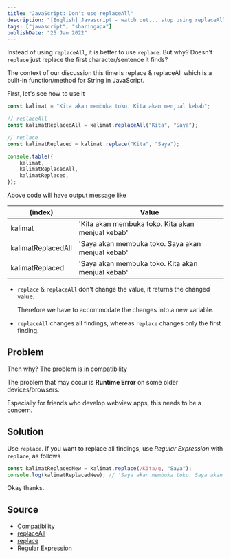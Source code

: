 ```yaml
---
title: "JavaScript: Don't use replaceAll"
description: "[English] Javascript - watch out... stop using replaceAll"
tags: ["javascript", "sharingapa"]
publishDate: "25 Jan 2022"
---
```


Instead of using `replaceAll`, it is better to use `replace`.
But why? Doesn't `replace` just replace the first character/sentence it finds?

The context of our discussion this time is replace & replaceAll which is a built-in function/method for String in JavaScript.

First, let's see how to use it

```js
const kalimat = "Kita akan membuka toko. Kita akan menjual kebab";

// replaceAll
const kalimatReplacedAll = kalimat.replaceAll("Kita", "Saya");

// replace
const kalimatReplaced = kalimat.replace("Kita", "Saya");

console.table({
	kalimat,
	kalimatReplacedAll,
	kalimatReplaced,
});
```

Above code will have output message like

| (index)            | Value                                             |
| ------------------ | ------------------------------------------------- |
| kalimat            | 'Kita akan membuka toko. Kita akan menjual kebab' |
| kalimatReplacedAll | 'Saya akan membuka toko. Saya akan menjual kebab' |
| kalimatReplaced    | 'Saya akan membuka toko. Kita akan menjual kebab' |

- `replace` & `replaceAll` don't change the value, it returns the changed value.

  Therefore we have to accommodate the changes into a new variable.

- `replaceAll` changes all findings, whereas `replace` changes only the first finding.

## Problem

Then why?
The problem is in compatibility

<!-- ![Compatibility](/assets/img/caniuse.com__search=replace%20string.png, 'compatibility') -->
<!-- <small>[source](https://caniuse.com/?search=replace%20string)</small> -->
<!-- [Details can be found here](https://caniuse.com/?search=replace%20string) -->

The problem that may occur is **Runtime Error** on some older devices/browsers.

Especially for friends who develop webview apps, this needs to be a concern.

## Solution

Use `replace`.
If you want to replace all findings, use _Regular Expression_ with `replace`, as follows

```js
const kalimatReplacedNew = kalimat.replace(/Kita/g, "Saya");
console.log(kalimatReplacedNew); // 'Saya akan membuka toko. Saya akan menjual kebab'
```

Okay thanks.

## Source

- [Compatibility](https://caniuse.com/?search=replace%20string)
- [replaceAll](https://developer.mozilla.org/en-US/docs/Web/JavaScript/Reference/Global_Objects/String/replaceAll)
- [replace](https://developer.mozilla.org/en-US/docs/Web/JavaScript/Reference/Global_Objects/String/replace)
- [Regular Expression](https://developer.mozilla.org/en-US/docs/Web/JavaScript/Reference/Global_Objects/RegExp)
